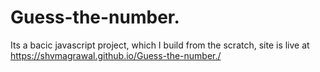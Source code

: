 # Guess-the-number.
Its a bacic javascript project, which I build from the scratch,
site is live at https://shvmagrawal.github.io/Guess-the-number./
